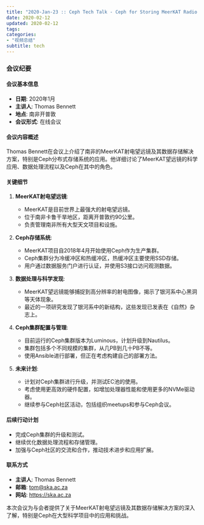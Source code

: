```yaml
---
title: "2020-Jan-23 :: Ceph Tech Talk - Ceph for Storing MeerKAT Radio Telescope Data"
date: 2020-02-12
updated: 2020-02-12
tags:
categories:
- "视频总结"
subtitle: tech
---
```



### 会议纪要

#### 会议基本信息
- **日期**: 2020年1月
- **主讲人**: Thomas Bennett
- **地点**: 南非开普敦
- **会议形式**: 在线会议

#### 会议内容概述
Thomas Bennett在会议上介绍了南非的MeerKAT射电望远镜及其数据存储解决方案，特别是Ceph分布式存储系统的应用。他详细讨论了MeerKAT望远镜的科学应用、数据处理流程以及Ceph在其中的角色。

#### 关键细节
1. **MeerKAT射电望远镜**:
   - MeerKAT是目前世界上最强大的射电望远镜。
   - 位于南非卡鲁干旱地区，距离开普敦约90公里。
   - 负责管理南非所有大型天文项目和设施。

2. **Ceph存储系统**:
   - MeerKAT项目自2018年4月开始使用Ceph作为生产集群。
   - Ceph集群分为冷缓冲区和热缓冲区，热缓冲区主要使用SSD存储。
   - 用户通过数据服务门户进行认证，并使用S3接口访问观测数据。

3. **数据处理与科学发现**:
   - MeerKAT望远镜能够捕捉到高分辨率的射电图像，揭示了银河系中心黑洞等天体现象。
   - 最近的一项研究发现了银河系中的新结构，这些发现已发表在《自然》杂志上。

4. **Ceph集群配置与管理**:
   - 目前运行的Ceph集群版本为Luminous，计划升级到Nautilus。
   - 集群包括多个不同规模的集群，从几PB到几十PB不等。
   - 使用Ansible进行部署，但正在考虑构建自己的部署方法。

5. **未来计划**:
   - 计划对Ceph集群进行升级，并测试EC池的使用。
   - 考虑使用更高效的硬件配置，如增加处理器性能和使用更多的NVMe驱动器。
   - 继续参与Ceph社区活动，包括组织meetups和参与Ceph会议。

#### 后续行动计划
- 完成Ceph集群的升级和测试。
- 继续优化数据处理流程和存储管理。
- 加强与Ceph社区的交流和合作，推动技术进步和应用扩展。

#### 联系方式
- **主讲人**: Thomas Bennett
- **邮箱**: tom@ska.ac.za
- **网站**: https://ska.ac.za

本次会议为与会者提供了关于MeerKAT射电望远镜及其数据存储解决方案的深入了解，特别是Ceph在大型科学项目中的应用和挑战。